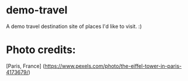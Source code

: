 # demo-travel
A demo travel destination site of places I'd like to visit. :) 

# Photo credits:
[Paris, France] (https://www.pexels.com/photo/the-eiffel-tower-in-paris-4173679/)
